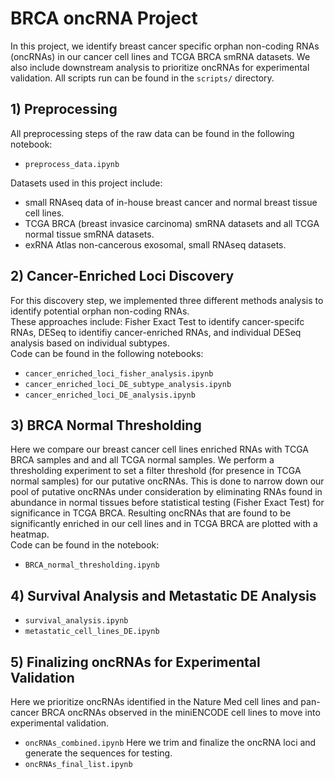 # BRCA oncRNA Project
In this project, we identify breast cancer specific orphan non-coding RNAs (oncRNAs) in our cancer cell lines and TCGA BRCA smRNA datasets. We also include downstream analysis to prioritize oncRNAs for experimental validation.
All scripts run can be found in the `scripts/` directory.

## 1) Preprocessing
All preprocessing steps of the raw data can be found in the following notebook:
- `preprocess_data.ipynb`

Datasets used in this project include:
- small RNAseq data of in-house breast cancer and normal breast tissue cell lines.
- TCGA BRCA (breast invasice carcinoma) smRNA datasets and all TCGA normal tissue smRNA datasets.
- exRNA Atlas non-cancerous exosomal, small RNAseq datasets.

## 2) Cancer-Enriched Loci Discovery
For this discovery step, we implemented three different methods analysis to identify potential orphan non-coding RNAs. \
These approaches include: Fisher Exact Test to identify cancer-specifc RNAs, DESeq to identifiy cancer-enriched RNAs, and individual DESeq 
analysis based on individual subtypes. <br>
Code can be found in the following notebooks:
- `cancer_enriched_loci_fisher_analysis.ipynb`
- `cancer_enriched_loci_DE_subtype_analysis.ipynb`
- `cancer_enriched_loci_DE_analysis.ipynb`

## 3) BRCA Normal Thresholding
Here we compare our breast cancer cell lines enriched RNAs with TCGA BRCA samples and and all TCGA normal samples. We perform a thresholding experiment to set a filter threshold (for presence in TCGA normal samples) for our putative oncRNAs. This is done to narrow down our pool of putative oncRNAs under consideration by eliminating RNAs found in abundance in normal tissues before statistical testing (Fisher Exact Test) for significance in TCGA BRCA. Resulting oncRNAs that are found to be significantly enriched in our cell lines and in TCGA BRCA are plotted with a heatmap. <br>
Code can be found in the notebook:
- `BRCA_normal_thresholding.ipynb`

## 4) Survival Analysis and Metastatic DE Analysis
- `survival_analysis.ipynb`
- `metastatic_cell_lines_DE.ipynb`

## 5) Finalizing oncRNAs for Experimental Validation
Here we prioritize oncRNAs identified in the Nature Med cell lines and pan-cancer BRCA oncRNAs observed in the miniENCODE cell lines to move into experimental validation. 
- `oncRNAs_combined.ipynb`
Here we trim and finalize the oncRNA loci and generate the sequences for testing.
- `oncRNAs_final_list.ipynb`

